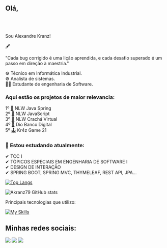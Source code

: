 
## Olá, 
<br />

<br> Sou Alexandre Kranz! 

<p>🖋</p>
 
"Cada bug corrigido é uma lição aprendida, e cada desafio superado é um passo em direção à maestria."
<p></p>

⚙ Técnico em Informática Industrial. <br>
⚙ Analista de sistemas. <br>
👨‍🎓 Estudante de engenharia de Software. <br>

### Aqui estão os projetos de maior relevancia:

1º [💊](https://github.com/akranz79/nlw-expert-java) NLW Java Spring <br>
2º [💊](https://github.com/akranz79/nlw-html-css-expert) NLW JavaScript <br>
3º [💊](https://github.com/akranz79/cracha-nlw) NLW Crachá Virtual <br>
4º [💊](https://github.com/akranz79/dio-desafio-bancodigital) Dio Banco Digital <br>
5º [🕹](https://github.com/akranz79/vinteUm) Kr4z Game 21 <br>
  
### 🌱 Estou estudando atualmente:<p>
✔ TCC I <br>
✔ TÓPICOS ESPECIAIS EM ENGENHARIA DE SOFTWARE I <br>
✔ DESIGN DE INTERAÇÃO <br>
✔ SPRING BOOT, SPRING MVC, THYMELEAF, REST API, JPA... <br>

<p>

[![Top Langs](https://github-readme-stats.vercel.app/api/top-langs/?username=akranz79&layout=donut&theme=chartreuse-dark)](https://github.com/akranz79/github-readme-stats)
<p>
  
![Akranz79 GitHub stats](https://github-readme-stats.vercel.app/api?username=akranz79&theme=chartreuse-dark&show_icons=true)
<p>

  
Principais tecnologias que utilizo: 
<p>

[![My Skills](https://skillicons.dev/icons?i=java,spring,php,laravel,mysql,postgres,py,html,css,javascript,linux&theme=dark)](https://skillicons.dev)

## Minhas redes sociais:
<div>
  <a href="https://www.linkedin.com/in/akranz" target="_blank"><img src="https://img.shields.io/badge/-LinkedIn-%230077B5?style=for-the-badge&logo=linkedin&logoColor=white" target="_blank"></a> 
  <a href="https://instagram.com/alexandre.kranz" target="_blank"><img src="https://img.shields.io/badge/-Instagram-%23E4405F?style=for-the-badge&logo=instagram&logoColor=white" target="_blank"></a>
  <a href="https://www.youtube.com/@alexandrekranz" target="_blank"><img src="https://img.shields.io/badge/-youtube-FF0000?style=for-the-badge&logo=youtube&logoColor=white" target="_blank"></a>
</div>
